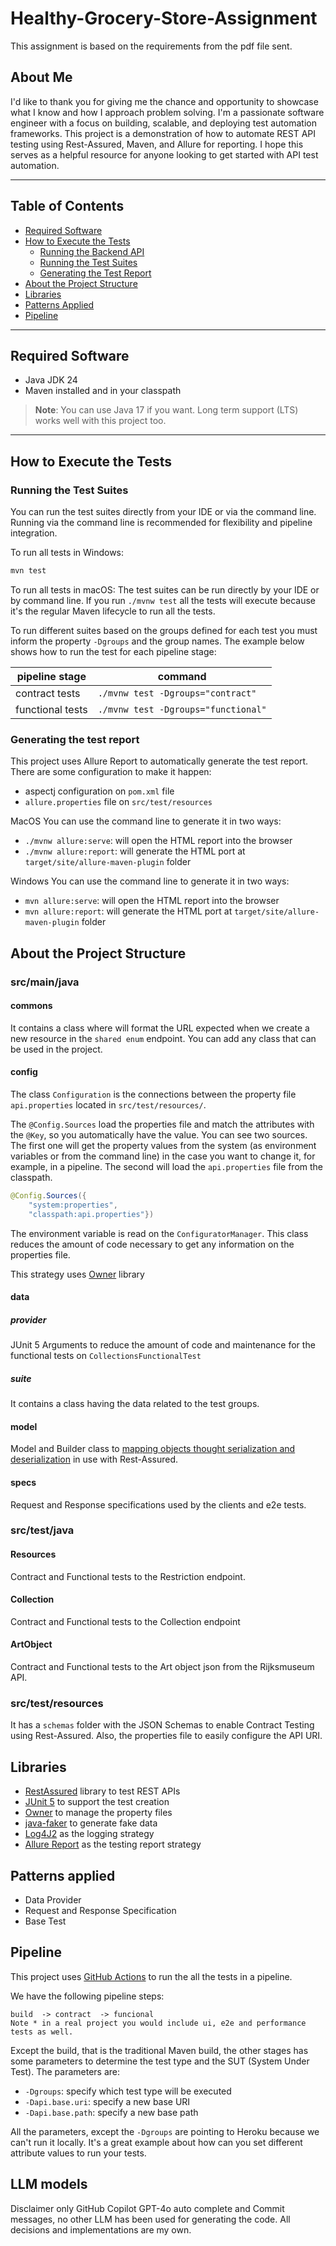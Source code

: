 # Healthy-Grocery-Store-Assignment
This assignment is based on the requirements from the pdf file sent.

## About Me
I'd like to thank you for giving me the chance and opportunity to showcase what I know and how I approach problem solving.
I'm a passionate software engineer with a focus on building, scalable, and deploying test automation frameworks. This project is a demonstration of how to automate REST API testing using Rest-Assured, Maven, and Allure for reporting. I hope this serves as a helpful resource for anyone looking to get started with API test automation.

---

## Table of Contents
* [Required Software](#required-software)
* [How to Execute the Tests](#how-to-execute-the-tests)
    * [Running the Backend API](#running-the-backend-api)
    * [Running the Test Suites](#running-the-test-suites)
    * [Generating the Test Report](#generating-the-test-report)
* [About the Project Structure](#about-the-project-structure)
* [Libraries](#libraries)
* [Patterns Applied](#patterns-applied)
* [Pipeline](#pipeline)

---

## Required Software
* Java JDK 24
* Maven installed and in your classpath

> **Note**: You can use Java 17 if you want. Long term support (LTS) works well with this project too.

---

## How to Execute the Tests


### Running the Test Suites
You can run the test suites directly from your IDE or via the command line. Running via the command line is recommended for flexibility and pipeline integration.

To run all tests in Windows:
```bash
mvn test
```

To run all tests in macOS:
The test suites can be run directly by your IDE or by command line.
If you run `./mvnw test` all the tests will execute because it's the regular Maven lifecycle to run all the tests.

To run different suites based on the groups defined for each test you must inform the property `-Dgroups` and the group names.
The example below shows how to run the test for each pipeline stage:

| pipeline stage     | command                             |
|--------------------|-------------------------------------|
| contract tests     | `./mvnw test -Dgroups="contract"`   |
| functional tests   | `./mvnw test -Dgroups="functional"` |

### Generating the test report

This project uses Allure Report to automatically generate the test report.
There are some configuration to make it happen:
* aspectj configuration on `pom.xml` file
* `allure.properties` file on `src/test/resources`

MacOS You can use the command line to generate it in two ways:
* `./mvnw allure:serve`: will open the HTML report into the browser
* `./mvnw allure:report`: will generate the HTML port at `target/site/allure-maven-plugin` folder

Windows You can use the command line to generate it in two ways:
* `mvn allure:serve`: will open the HTML report into the browser
* `mvn allure:report`: will generate the HTML port at `target/site/allure-maven-plugin` folder

## About the Project Structure

### src/main/java

#### commons
It contains a class where will format the URL expected when we create a new resource in the `shared enum` endpoint.
You can add any class that can be used in the project.

#### config
The class `Configuration` is the connections between the property file `api.properties` located in `src/test/resources/`.

The `@Config.Sources` load the properties file and match the attributes with the `@Key`, so you automatically have the value.
You can see two sources.
The first one will get the property values from the system (as environment variables or from the command line) in the case you want to change it, for example, in a pipeline.
The second will load the `api.properties` file from the classpath.
```java
@Config.Sources({
    "system:properties",
    "classpath:api.properties"})
```

The environment variable is read on the `ConfiguratorManager`.
This class reduces the amount of code necessary to get any information on the properties file.

This strategy uses [Owner](https://matteobaccan.github.io/owner/) library

#### data

##### provider
JUnit 5 Arguments to reduce the amount of code and maintenance for the functional tests on `CollectionsFunctionalTest`

##### suite
It contains a class having the data related to the test groups.

#### model
Model and Builder class to
[mapping objects thought serialization and deserialization](https://github.com/rest-assured/rest-assured/wiki/Usage#object-mapping)
in use with Rest-Assured.

#### specs
Request and Response specifications used by the clients and e2e tests.

### src/test/java

#### Resources
Contract and Functional tests to the Restriction endpoint.

#### Collection
Contract and Functional tests to the Collection endpoint

#### ArtObject
Contract and Functional tests to the Art object json from the Rijksmuseum API.

### src/test/resources
It has a `schemas` folder with the JSON Schemas to enable Contract Testing using Rest-Assured. Also, the properties file to easily configure the API URI.

## Libraries
* [RestAssured](http://rest-assured.io/) library to test REST APIs
* [JUnit 5](https://junit.org/junit5/) to support the test creation
* [Owner](https://matteobaccan.github.io/owner/) to manage the property files
* [java-faker](https://github.com/DiUS/java-faker) to generate fake data
* [Log4J2](https://logging.apache.org/log4j/2.x/) as the logging strategy
* [Allure Report](https://docs.qameta.io/allure/) as the testing report strategy

## Patterns applied
* Data Provider
* Request and Response Specification
* Base Test

## Pipeline

This project uses [GitHub Actions](https://github.com/features/actions) to run the all the tests in a pipeline.

We have the following pipeline steps:
```
build  -> contract  -> funcional 
Note * in a real project you would include ui, e2e and performance tests as well.
```

Except the build, that is the traditional Maven build, the other stages has some parameters to determine the test type and the SUT (System Under Test).
The parameters are:
* `-Dgroups`: specify which test type will be executed
* `-Dapi.base.uri`: specify a new base URI
* `-Dapi.base.path`: specify a new base path

All the parameters, except the `-Dgroups` are pointing to Heroku because we can't run it locally.
It's a great example about how can you set different attribute values to run your tests.

## LLM models
Disclaimer only GitHub Copilot GPT-4o auto complete and Commit messages, no other LLM has been used for generating the code.
All decisions and implementations are my own.
